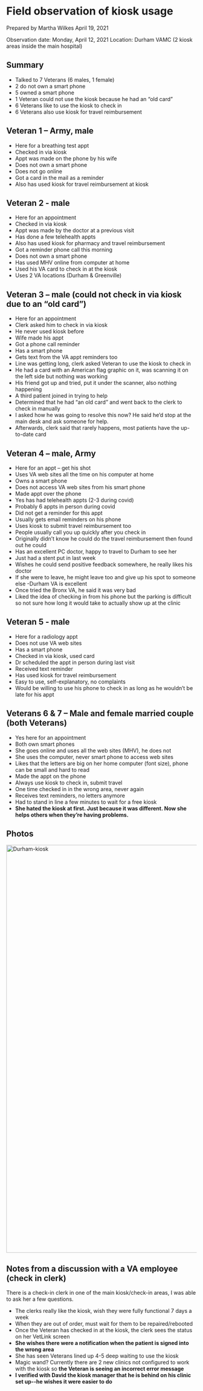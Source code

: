 # Field observation of kiosk usage

Prepared by Martha Wilkes
April 19, 2021

Observation date: Monday, April 12, 2021
Location: Durham VAMC (2 kiosk areas inside the main hospital)

## Summary
- Talked to 7 Veterans (6 males, 1 female)
- 2 do not own a smart phone
- 5 owned a smart phone
- 1 Veteran could not use the kiosk because he had an “old card”
- 6 Veterans like to use the kiosk to check in
- 6 Veterans also use kiosk for travel reimbursement

## Veteran 1 – Army, male
- Here for a breathing test appt
- Checked in via kiosk
- Appt was made on the phone by his wife
- Does not own a smart phone
- Does not go online 
- Got a card in the mail as a reminder
- Also has used kiosk for travel reimbursement at kiosk

## Veteran 2 - male
- Here for an appointment
- Checked in via kiosk
- Appt was made by the doctor at a previous visit
- Has done a few telehealth appts 
- Also has used kiosk for pharmacy and travel reimbursement
- Got a reminder phone call this morning
- Does not own a smart phone
- Has used MHV online from computer at home
- Used his VA card to check in at the kiosk
- Uses 2 VA locations (Durham & Greenville)

## Veteran 3 – male (could not check in via kiosk due to an “old card”)
- Here for an appointment
- Clerk asked him to check in via kiosk
- He never used kiosk before
- Wife made his appt
- Got a phone call reminder
- Has a smart phone
- Gets text from the VA appt reminders too
- Line was getting long, clerk asked Veteran to use the kiosk to check in
- He had a card with an American flag graphic on it, was scanning it on the left side but nothing was working
- His friend got up and tried, put it under the scanner, also nothing happening
- A third patient joined in trying to help
- Determined that he had “an old card” and went back to the clerk to check in manually
- I asked how he was going to resolve this now? He said he’d stop at the main desk and ask someone for help.
- Afterwards, clerk said that rarely happens, most patients have the up-to-date card

## Veteran 4 – male, Army
- Here for an appt – get his shot
- Uses VA web sites all the time on his computer at home
- Owns a smart phone
- Does not access VA web sites from his smart phone
- Made appt over the phone
- Yes has had telehealth appts (2-3 during covid)
- Probably 6 appts in person during covid
- Did not get a reminder for this appt
- Usually gets email reminders on his phone
- Uses kiosk to submit travel reimbursement too
- People usually call you up quickly after you check in
- Originally didn’t know he could do the travel reimbursement then found out he could
- Has an excellent PC doctor, happy to travel to Durham to see her
- Just had a stent put in last week
- Wishes he could send positive feedback somewhere, he really likes his doctor
- If she were to leave, he might leave too and give up his spot to someone else
 -Durham VA is excellent
- Once tried the Bronx VA, he said it was very bad
- Liked the idea of checking in from his phone but the parking is difficult so not sure how long it would take to actually show up at the clinic

## Veteran 5 - male
- Here for a radiology appt
- Does not use VA web sites
- Has a smart phone
- Checked in via kiosk, used card
- Dr scheduled the appt in person during last visit
- Received text reminder
- Has used kiosk for travel reimbursement 
- Easy to use, self-explanatory, no complaints
- Would be willing to use his phone to check in as long as he wouldn’t be late for his appt

## Veterans 6 & 7 – Male and female married couple (both Veterans)
- Yes here for an appointment
- Both own smart phones
- She goes online and uses all the web sites (MHV), he does not
- She uses the computer, never smart phone to access web sites
- Likes that the letters are big on her home computer (font size), phone can be small and hard to read
- Made the appt on the phone
- Always use kiosk to check in, submit travel
- One time checked in in the wrong area, never again
- Receives text reminders, no letters anymore
- Had to stand in line a few minutes to wait for a free kiosk
- **She hated the kiosk at first. Just because it was different. Now she helps others when they’re having problems.**

## Photos
 <img width="1078" alt="Durham-kiosk" src="https://user-images.githubusercontent.com/66287082/159561090-6e3adef1-d7d3-4907-bb51-aaa86ce03a81.png">

## Notes from a discussion with a VA employee (check in clerk)

There is a check-in clerk in one of the main kiosk/check-in areas, I was able to ask her a few questions.

- The clerks really like the kiosk, wish they were fully functional 7 days a week
- When they are out of order, must wait for them to be repaired/rebooted
- Once the Veteran has checked in at the kiosk, the clerk sees the status on her VetLink screen
- **She wishes there were a notification when the patient is signed into the wrong area**
- She has seen Veterans lined up 4-5 deep waiting to use the kiosk
- Magic wand? Currently there are 2 new clinics not configured to work with the kiosk so **the Veteran is seeing an incorrect error message**
- **I verified with David the kiosk manager that he is behind on his clinic set up--he wishes it were easier to do**
